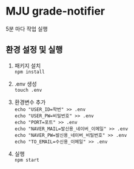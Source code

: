 # MJU grade-notifier
5분 마다 작업 실행

## 환경 설정 및 실행

1. 패키지 설치  
``npm install``

3. .env 생성  
``touch .env``

4. 환경변수 추가  
``echo "USER_ID=학번" >> .env``  
``echo "USER_PW=비밀번호" >> .env``  
``echo "PORT=포트" >> .env``  
``echo "NAVER_MAIL=발신용_네이버_이메일" >> .env``  
``echo "NAVER_PW=발신용_네이버_비밀번호" >> .env``  
``echo "TO_EMAIL=수신용_이메일" >> .env``

5. 실행  
``npm start``
